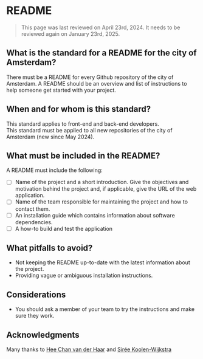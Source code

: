 # README
> This page was last reviewed on April 23rd, 2024. It needs to be reviewed again on January 23rd, 2025.
 
## What is the standard for a README for the city of Amsterdam?
There must be a README for every Github repository of the city of Amsterdam. A README should be an overview and list of instructions to help someone get started with your project. 
 
## When and for whom is this standard?
This standard applies to front-end and back-end developers.<br />
This standard must be applied to all new repositories of the city of Amsterdam (new since May 2024).

## What must be included in the README?
A README must include the following:
- [ ] Name of the project and a short introduction. Give the objectives and motivation behind the project and, if applicable, give the URL of the web application.
- [ ] Name of the team responsible for maintaining the project and how to contact them.
- [ ] An installation guide which contains information about software dependencies.
- [ ] A how-to build and test the application

## What pitfalls to avoid?
- Not keeping the README up-to-date with the latest information about the project.
- Providing vague or ambiguous installation instructions.

## Considerations
- You should ask a member of your team to try the instructions and make sure they work.

## Acknowledgments
Many thanks to [Hee Chan van der Haar](https://github.com/hcvdhaar) and [Sirée Koolen-Wijkstra](https://github.com/SireeKoolenWijkstra)
